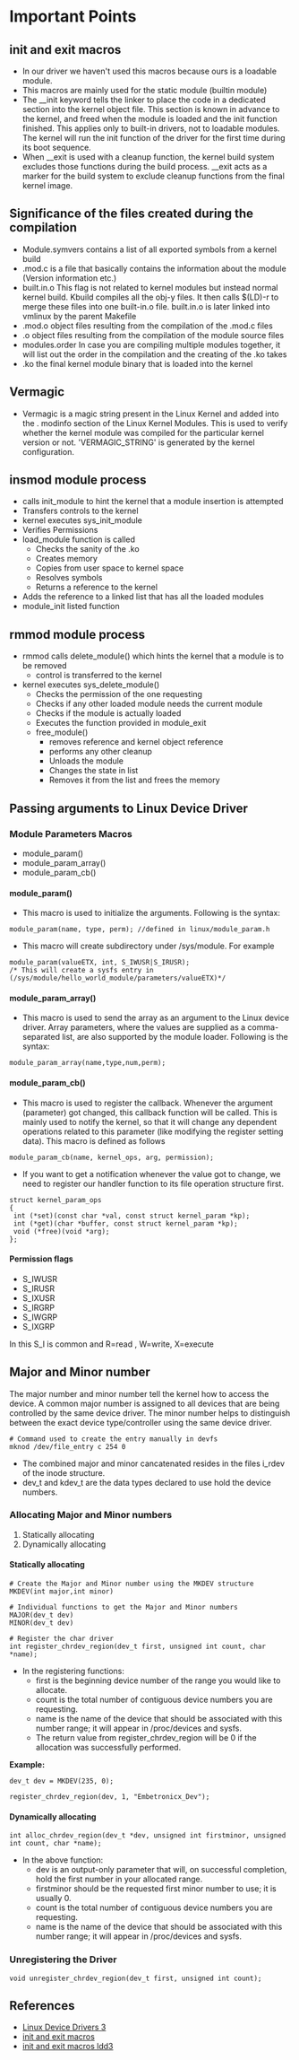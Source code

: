 # Important Points

## init and exit macros
* In our driver we haven't used this macros because ours is a loadable module.
* This macros are mainly used for the static module (builtin module)
* The __init keyword tells the linker to place the code in a dedicated section into
  the kernel object file. This section is known in advance to the kernel, and freed
  when the module is loaded and the init function finished. This applies only to built-in drivers,
  not to loadable modules. The kernel will run the init function of the driver for the first
  time during its boot sequence.
* When __exit is used with a cleanup function, the kernel build system excludes those functions
  during the build process.  __exit acts as a marker for the build system to exclude cleanup functions
  from the final kernel image.


## Significance of the files created during the compilation
* Module.symvers contains a list of all exported symbols from a kernel build 
* .mod.c is a file that basically contains the information about the module (Version information etc.)
* built.in.o  This flag is not related to kernel modules but instead normal kernel build. Kbuild compiles 
  all the obj-y files. It then calls $(LD)-r to merge these files into one built-in.o file.
  built.in.o is later linked into vmlinux by the parent Makefile
* .mod.o object files resulting from the compilation of the .mod.c files
* .o object files resulting from the compilation of the module source files 
* modules.order In case you are compiling multiple modules together, it will list out the order in the compilation 
  and the creating of the .ko takes
* .ko the final kernel module binary that is loaded into the kernel
	
## Vermagic 
* Vermagic is a magic string present in the Linux Kernel and added into the . modinfo section
  of the Linux Kernel Modules. This is used to verify whether the kernel module was compiled for
  the particular kernel version or not. 'VERMAGIC_STRING' is generated by the kernel configuration.

## insmod module process

* calls init_module to hint the kernel that a module insertion is attempted
* Transfers controls to the kernel
* kernel executes sys_init_module
* Verifies Permissions
* load_module function is called
    * Checks the sanity of the .ko
    * Creates memory
	* Copies from user space to kernel space
	* Resolves symbols
	* Returns a reference to the kernel
* Adds the reference to a linked list that has all the loaded modules 
* module_init listed function

## rmmod module process

* rmmod calls delete_module() which hints the kernel that a module is to be removed 
    * control is transferred to the kernel
* kernel executes sys_delete_module()
    * Checks the permission of the one requesting
	* Checks if any other loaded module needs the current module
	* Checks if the module is actually loaded 
	* Executes the function provided in module_exit
	* free_module()
        * removes reference and kernel object reference
		* performs any other cleanup
		* Unloads the module
		* Changes the state in list
		* Removes it from the list and frees the memory

## Passing arguments to Linux Device Driver

### Module Parameters Macros

* module_param()
* module_param_array()
* module_param_cb()

#### module_param()

* This macro is used to initialize the arguments. Following is the syntax:
```
module_param(name, type, perm); //defined in linux/module_param.h
```
* This macro will create subdirectory under /sys/module. For example
```
module_param(valueETX, int, S_IWUSR|S_IRUSR);
/* This will create a sysfs entry in 
(/sys/module/hello_world_module/parameters/valueETX)*/
```

#### module_param_array()

* This macro is used to send the array as an argument to the Linux device driver.
  Array parameters, where the values are supplied as a comma-separated list, are also
  supported by the module loader. Following is the syntax:
```
module_param_array(name,type,num,perm);
```

#### module_param_cb()

* This macro is used to register the callback. Whenever the argument (parameter)
  got changed, this callback function will be called. This is mainly used to notify 
  the kernel, so that it will change any dependent operations related to this 
  parameter (like modifying the register setting data). This macro is defined as follows
```
module_param_cb(name, kernel_ops, arg, permission);
```
* If you want to get a notification whenever the value got to change, we need to register
  our handler function to its file operation structure first.
```
struct kernel_param_ops 
{
 int (*set)(const char *val, const struct kernel_param *kp);
 int (*get)(char *buffer, const struct kernel_param *kp);
 void (*free)(void *arg);
};
```

#### Permission flags

* S_IWUSR
* S_IRUSR
* S_IXUSR
* S_IRGRP
* S_IWGRP
* S_IXGRP

In this S_I is common and R=read , W=write, X=execute


## Major and Minor number

The major number and minor number tell the kernel how to access the device. A common major number
is assigned to all devices that are being controlled by the same device driver. The minor number
helps to distinguish between the exact device type/controller using the same device driver.
```
# Command used to create the entry manually in devfs
mknod /dev/file_entry c 254 0
```
* The combined major and minor cancatenated resides in the files i_rdev of the inode structure.
* dev_t and kdev_t are the data types declared to use hold the device numbers.

### Allocating Major and Minor numbers

1. Statically allocating
2. Dynamically allocating

#### Statically allocating
```
# Create the Major and Minor number using the MKDEV structure
MKDEV(int major,int minor)

# Individual functions to get the Major and Minor numbers
MAJOR(dev_t dev)
MINOR(dev_t dev)

# Register the char driver
int register_chrdev_region(dev_t first, unsigned int count, char *name);
```
* In the registering functions:
    * first is the beginning device number of the range you would like to allocate.
    * count is the total number of contiguous device numbers you are requesting.
    * name is the name of the device that should be associated with this number range; it will
      appear in /proc/devices and sysfs.
    * The return value from register_chrdev_region will be 0 if the allocation was successfully performed. 

**Example:**
```
dev_t dev = MKDEV(235, 0);

register_chrdev_region(dev, 1, "Embetronicx_Dev");
```

#### Dynamically allocating
```
int alloc_chrdev_region(dev_t *dev, unsigned int firstminor, unsigned int count, char *name);
```
* In the above function:
    * dev is an output-only parameter that will, on successful completion, hold the first number in your allocated range.
    * firstminor should be the requested first minor number to use; it is usually 0.
    * count is the total number of contiguous device numbers you are requesting.
    * name is the name of the device that should be associated with this number range; it will appear in /proc/devices and sysfs.

### Unregistering the Driver

```
void unregister_chrdev_region(dev_t first, unsigned int count);
```

## References
* [Linux Device Drivers 3](https://www.oreilly.com/library/view/understanding-the-linux/0596005652/apbs03.html#:~:text=A%20user%20can%20link%20a,in%20the%20system%20directory%20tree)
* [init and exit macros](https://fastbitlab.com/linux-device-driver-programming-lecture-18-__init-and-__exit-macros/)
* [init and exit macros ldd3](https://www.oreilly.com/library/view/linux-device-drivers/9781785280009/e636c201-5e6f-4ddb-a4b3-9bd72f71b9b0.xhtml)
